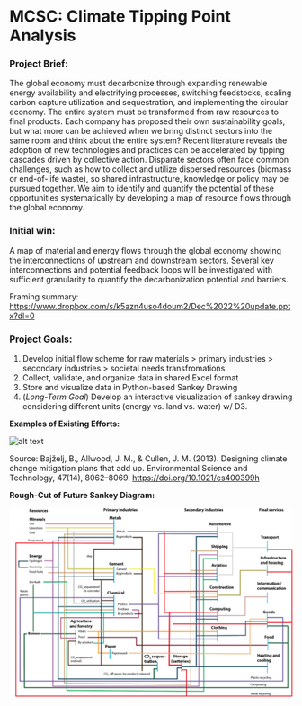 # **MCSC: Climate Tipping Point Analysis**

### **Project Brief**:

<p>The global economy must decarbonize through expanding renewable energy availability and electrifying processes, switching feedstocks, scaling carbon capture utilization and sequestration, and implementing the circular economy. The entire system must be transformed from raw resources to final products. Each company has proposed their own sustainability goals, but what more can be achieved when we bring distinct sectors into the same room and think about the entire system? Recent literature reveals the adoption of new technologies and practices can be accelerated by tipping cascades driven by collective action. Disparate sectors often face common challenges, such as how to collect and utilize dispersed resources (biomass or end-of-life waste), so shared infrastructure, knowledge or policy may be pursued together. We aim to identify and quantify the potential of these opportunities systematically by developing a map of resource flows through the global economy.</p>

### Initial win:

A map of material and energy flows through the global economy showing the interconnections of upstream and downstream sectors. Several key interconnections and potential feedback loops will be investigated with sufficient granularity to quantify the decarbonization potential and barriers.

Framing summary: https://www.dropbox.com/s/k5azn4uso4doum2/Dec%2022%20update.pptx?dl=0

### Project Goals:

1. Develop initial flow scheme for raw materials > primary industries > secondary industries > societal needs transfromations.
2. Collect, validate, and organize data in shared Excel format
3. Store and visualize data in Python-based Sankey Drawing
4. (*Long-Term Goal*) Develop an interactive visualization of sankey drawing considering different units (energy vs. land vs. water) w/ D3.

**Examples of Existing Efforts:**

![alt text](https://github.com/lamaoudi/climatetippingpoint/blob/main/references/Bajželj_2013_GlobalSankey.png)

Source: Bajželj, B., Allwood, J. M., & Cullen, J. M. (2013). Designing climate change mitigation plans that add up. Environmental Science and Technology, 47(14), 8062–8069. https://doi.org/10.1021/es400399h

**Rough-Cut of Future Sankey Diagram:**

![alt text](https://github.com/lamaoudi/climatetippingpoint/blob/main/references/SampleSankey_Katie.png?raw=true)
